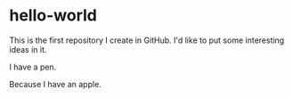 # hello-world
This is the first repository I create in GitHub. I'd like to put some interesting ideas in it.

I have a pen.

Because I have an apple.
